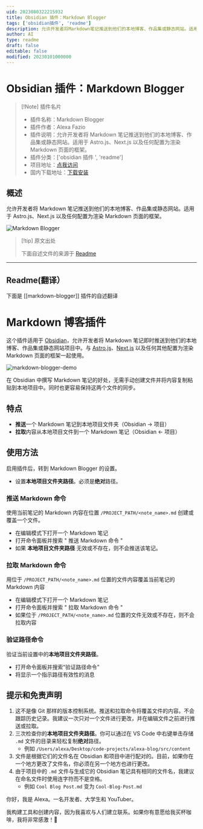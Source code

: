 ```yaml
---
uid: 2023080322215932
title: Obsidian 插件：Markdown Blogger
tags: ['obsidian插件', 'readme']
description: 允许开发者将Markdown笔记推送到他们的本地博客、作品集或静态网站。适用于Astro.js、Next.js以及任何配置为渲染Markdown页面的框架。
author: AI
type: readme
draft: false
editable: false
modified: 20230101000000
---
```


# Obsidian 插件：Markdown Blogger

> [!Note] 插件名片
> - 插件名称：Markdown Blogger
> - 插件作者：Alexa Fazio
> - 插件说明：允许开发者将 Markdown 笔记推送到他们的本地博客、作品集或静态网站。适用于 Astro.js、Next.js 以及任何配置为渲染 Markdown 页面的框架。
> - 插件分类：['obsidian 插件 ', 'readme']
> - 项目地址：[点我访问](https://github.com/afazio1/obsidian-markdown-blogger)
> - 国内下载地址：[下载安装](https://pkmer.cn/products/plugin/pluginMarket/?markdown-blogger)

## 概述

允许开发者将 Markdown 笔记推送到他们的本地博客、作品集或静态网站。适用于 Astro.js、Next.js 以及任何配置为渲染 Markdown 页面的框架。

![Markdown Blogger](https://cdn.pkmer.cn/covers/markdown-blogger_new.gif!pkmer)

> [!tip] 原文出处
>
>下面自述文件的来源于 [Readme](https://ghproxy.net/https://raw.githubusercontent.com/afazio1/obsidian-markdown-blogger/main/README.md)

---

## Readme(翻译）

下面是 [[markdown-blogger]] 插件的自述翻译

# Markdown 博客插件

这个插件适用于 [Obsidian](https://obsidian.md)，允许开发者将 Markdown 笔记即时推送到他们的本地博客、作品集或静态网站项目中。与 [Astro.js](https://astro.build)、[Next.js](https://nextjs.org) 以及任何其他配置为渲染 Markdown 页面的框架一起使用。

![markdown-blogger-demo](/images/md-blogger-demo.gif)

在 Obsidian 中撰写 Markdown 笔记的好处，无需手动创建文件并将内容复制粘贴到本地项目中。同时也更容易保持这两个文件的同步。

## 特点

- **推送**一个 Markdown 笔记到本地项目文件夹（Obsidian -> 项目）
- **拉取**内容从本地项目文件到一个 Markdown 笔记（Obsidian <- 项目）

## 使用方法

启用插件后，转到 Markdown Blogger 的设置。

- 设置**本地项目文件夹路径**。必须是**绝对**路径。

### 推送 Markdown 命令

使用当前笔记的 Markdown 内容在位置 `/PROJECT_PATH/<note_name>.md` 创建或覆盖一个文件。

- 在编辑模式下打开一个 Markdown 笔记
- 打开命令面板并搜索 " 推送 Markdown 命令 "
- 如果 **本地项目文件夹路径** 无效或不存在，则不会推送该笔记。

### 拉取 Markdown 命令

用位于 `/PROJECT_PATH/<note_name>.md` 位置的文件内容覆盖当前笔记的 Markdown 内容

- 在编辑模式下打开一个 Markdown 笔记
- 打开命令面板并搜索 " 拉取 Markdown 命令 "
- 如果位于 `/PROJECT_PATH/<note_name>.md` 位置的文件无效或不存在，则不会拉取内容

### 验证路径命令

验证当前设置中的**本地项目文件夹路径**。

- 打开命令面板并搜索“验证路径命令”
- 将显示一个指示路径有效性的消息

## 提示和免责声明

1. 这不是像 Git 那样的版本控制系统。推送和拉取命令将覆盖文件的内容。不会跟踪历史记录。我建议一次只对一个文件进行更改，并在编辑文件之前进行推送或拉取。
2. 三次检查你的**本地项目文件夹路径**。你可以通过在 VS Code 中右键单击存储 `.md` 文件的目录来轻松复制**绝对**路径。
   - 例如 `/Users/alexa/Desktop/code-projects/alexa-blog/src/content`
3. 文件是根据它们的文件名在 Obsidian 和项目中进行配对的。目前，如果你在一个地方更改了文件名，你必须在另一个地方也进行更改。
4. 由于项目中的 `.md` 文件与生成它的 Obsidian 笔记具有相同的文件名，我建议在命名文件时使用连字符而不是空格。
   - 例如 `Cool Blog Post.md` 变为 `Cool-Blog-Post.md`

你好，我是 Alexa。一名开发者、大学生和 YouTuber。

我构建工具和创建内容，因为我喜欢与人们建立联系。如果你有意愿给我买杯咖啡，我将非常感激！🤗
